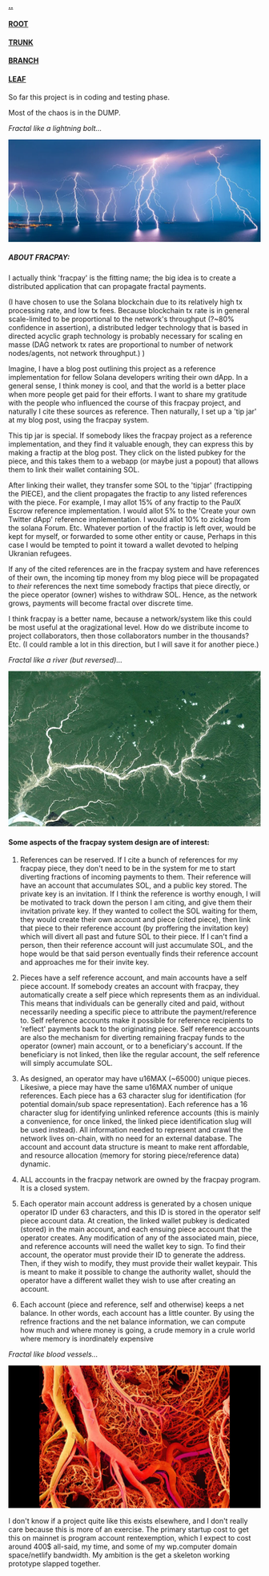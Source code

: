 #### [..](https://github.com/blairmunroakusaBRANCH/blockchain.solana)
#### [ROOT](https://github.com/blairmunroakusa)
#### [TRUNK](https://github.com/blairmunroakusaTRUNK)
#### [BRANCH](https://github.com/blairmunroakusaBRANCH)
#### [LEAF](https://github.com/blairmunroakusaLEAF)

So far this project is in coding and testing phase.

Most of the chaos is in the DUMP.

_Fractal like a lightning bolt..._

![Fractal like a lightning bolt.](./pics/lightning.webp)

##### ABOUT FRACPAY:

I actually think 'fracpay' is the fitting name; the big idea is to create a distributed application that can propagate fractal payments.

(I have chosen to use the Solana blockchain due to its relatively high tx processing rate, and low tx fees. Because blockchain tx rate is in general scale-limited to be proportional to the network's throughput (?~80% confidence in assertion), a distributed ledger technology that is based in directed acyclic graph technology is probably necessary for scaling en masse (DAG network tx rates are proportional to number of network nodes/agents, not network throughput.) )

Imagine, I have a blog post outlining this project as a reference implementation for fellow Solana developers writing their own dApp. In a general sense, I think money is cool, and that the world is a better place when more people get paid for their efforts. I want to share my gratitude with the people who influenced the course of this fracpay project, and naturally I cite these sources as reference. Then naturally, I set up a 'tip jar' at my blog post, using the fracpay system.

This tip jar is special. If somebody likes the fracpay project as a reference implementation, and they find it valuable enough, they can express this by making a fractip at the blog post. They click on the listed pubkey for the piece, and this takes them to a webapp (or maybe just a popout) that allows them to link their wallet containing SOL.

After linking their wallet, they transfer some SOL to the 'tipjar' (fractipping the PIECE), and the client propagates the fractip to any listed references with the piece. For example, I may allot 15% of any fractip to the PaulX Escrow reference implementation. I would allot 5% to the 'Create your own Twitter dApp' reference implementation. I would allot 10% to zicklag from the solana Forum. Etc. Whatever portion of the fractip is left over, would be kept for myself, or forwarded to some other entity or cause, Perhaps in this case I would be tempted to point it toward a wallet devoted to helping Ukranian refugees.

If any of the cited references are in the fracpay system and have references of their own, the incoming tip money from my blog piece will be propagated to _their_ references the next time somebody fractips that piece directly, or the piece operator (owner) wishes to withdraw SOL. Hence, as the network grows, payments will become fractal over discrete time.

I think fracpay is a better name, because a network/system like this could be most useful at the oragizational level. How do we distribute income to project collaborators, then those collaborators number in the thousands? Etc. (I could ramble a lot in this direction, but I will save it for another piece.)

_Fractal like a river (but reversed)..._

![Fractal like a river (but reversed).](./pics/tributary.jpg)

#### Some aspects of the fracpay system design are of interest:

1. References can be reserved. If I cite a bunch of references for my fracpay piece, they don't need to be in the system for me to start diverting fractions of incoming payments to them. Their reference will have an account that accumulates SOL, and a public key stored. The private key is an invitation. If I think the reference is worthy enough, I will be motivated to track down the person I am citing, and give them their invitation private key. If they wanted to collect the SOL waiting for them, they would create their own account and piece (cited piece), then link that piece to their reference account (by proffering the invitation key) which will divert all past and future SOL to their piece. If I can't find a person, then their reference account will just accumulate SOL, and the hope would be that said person eventually finds their reference account and approaches me for their invite key.

2. Pieces have a self reference account, and main accounts have a self piece account. If somebody creates an account with fracpay, they automatically create a self piece which represents them as an individual. This means that individuals can be generally cited and paid, without necessarily needing a specific piece to attribute the payment/reference to. Self reference accounts make it possible for reference recipients to 'reflect' payments back to the originating piece. Self reference accounts are also the mechanism for diverting remaining fracpay funds to the operator (owner) main account, or to a beneficiary's account. If the beneficiary is not linked, then like the regular account, the self reference will simply accumulate SOL.

3. As designed, an operator may have u16MAX (~65000) unique pieces. Likesiwe, a piece may have the same u16MAX number of unique references. Each piece has a 63 character slug for identification (for potential domain/sub space representation). Each reference has a 16 character slug for identifying unlinked reference accounts (this is mainly a convenience, for once linked, the linked piece identification slug will be used instead). All information needed to represent and crawl the network lives on-chain, with no need for an external database. The account and account data structure is meant to make rent affordable, and resource allocation (memory for storing piece/reference data) dynamic.

4. ALL accounts in the fracpay network are owned by the fracpay program. It is a closed system.

5. Each operator main account address is generated by a chosen unique operator ID under 63 characters, and this ID is stored in the operator self piece account data. At creation, the linked wallet pubkey is dedicated (stored) in the main account, and each ensuing piece account that the operator creates. Any modification of any of the associated main, piece, and reference accounts will need the wallet key to sign. To find their account, the operator must provide their ID to generate the address. Then, if they wish to modify, they must provide their wallet keypair. This is meant to make it possible to change the authority wallet, should the operator have a different wallet they wish to use after creating an account.

6. Each account (piece and reference, self and otherwise) keeps a net balance. In other words, each account has a little counter. By using the refrence fractions and the net balance information, we can compute how much and where money is going, a crude memory in a crule world where memory is inordinately expensive

_Fractal like blood vessels..._

![Fractal like blood vessels.](./pics/blood.jpg)

I don't know if a project quite like this exists elsewhere, and I don't really care because this is more of an exercise. The primary startup cost to get this on mainnet is program account rentexemption, which I expect to cost around 400$ all-said, my time, and some of my wp.computer domain space/netlify bandwidth. My ambition is the get a skeleton working prototype slapped together.

